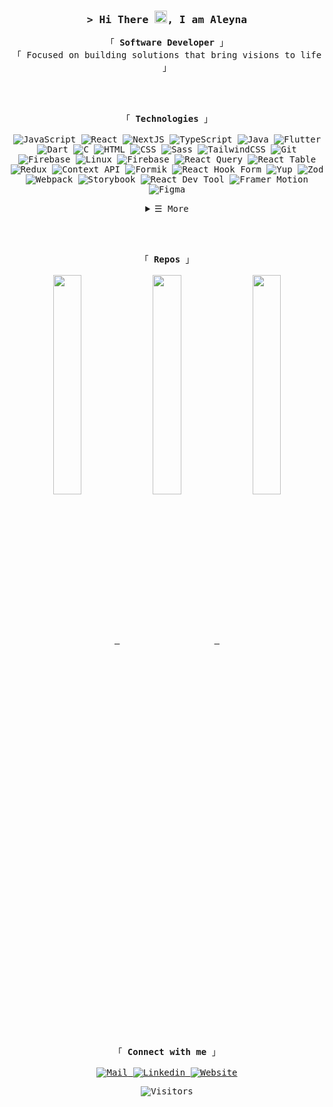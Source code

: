 <!-- Title -->
<h3 align="center">
    <samp>&gt; Hi There <img src="https://raw.githubusercontent.com/aemmadi/aemmadi/master/wave.gif" width="20">, I am Aleyna</samp>
</h3>

<!-- About Me -->
<p align="center">
    <samp>
       「 <strong> Software Developer </strong> 」
        <br>
        「 Focused on building solutions that bring visions to life 」
        <br>
    </samp>
</p>

<br>
<br>
<!-- Technologies -->
<p align="center">
    <samp>
        「 <strong> Technologies </strong> 」
       <br>
       <br>
<!-- JavaScript -->
<img alt="JavaScript" src="https://img.shields.io/badge/-JavaScript-05122A?style=flat&logo=JavaScript&color=3e3e3e"> 
<!-- React -->
<img alt="React" src="https://img.shields.io/badge/-React-02cdf1?style=flat&logo=React&color=3e3e3e"> 
<!-- NextJS -->
<img alt="NextJS" src="https://img.shields.io/badge/-NextJS-white?style=flat-square&logo=Next.js&color=3e3e3e">
<!-- TypeScript -->
<img alt="TypeScript" src="https://img.shields.io/badge/-TypeScript-3178C6?style=flat&logo=TypeScript&color=3e3e3e">
<!-- Java -->
<img alt="Java" src="https://img.shields.io/badge/-Java-05122A?style=flat&logo=java&color=3e3e3e">
<!-- Flutter -->
<img alt="Flutter" src="https://img.shields.io/badge/-Flutter-05122A?style=flat&logo=flutter&color=3e3e3e">
<!-- Dart -->
<img alt="Dart" src="https://img.shields.io/badge/-Dart-05122A?style=flat&logo=dart&color=3e3e3e">
<!-- C -->
<img alt="C" src="https://img.shields.io/badge/-C-05122A?style=flat&logo=c&color=3e3e3e">
<!-- HTML -->
<img alt="HTML" src="https://img.shields.io/badge/-HTML-05122A?style=flat&logo=HTML&color=3e3e3e">
<!-- CSS -->
<img alt="CSS" src="https://img.shields.io/badge/-CSS-05122A?style=flat&logo=CSS&color=3e3e3e">
<!-- Sass -->
<img alt="Sass" src="https://img.shields.io/badge/-Sass-C69??style=flat&logo=sass&color=3e3e3e">
<!-- TailwindCSS -->
<img alt="TailwindCSS" src="https://img.shields.io/badge/Tailwind%20CSS-%2338B2AC.svg?logo=tailwind-css&style=flat&color=3e3e3e">
<!-- Git -->
<img alt="Git" src="https://img.shields.io/badge/-Git-F05032?style=flat&logo=git&color=3e3e3e">
<!-- Json -->
<img alt="Firebase" src="https://img.shields.io/badge/JSON-000?logo=json&style=flat&color=3e3e3e">
<!-- Linux -->
<img alt="Linux" src="https://img.shields.io/badge/-GNU/Linux-05122A?style=flat&logo=linux&color=3e3e3e">
<!-- Firebase -->
<img alt="Firebase" src="https://img.shields.io/badge/-Firebase-05122A?style=flat&logo=Firebase&color=3e3e3e">  
<!-- React Query -->
<img alt="React Query" src="https://img.shields.io/badge/React%20Query-FF4154?logo=reactquery&?style=flat&color=3e3e3e">
<!-- React Table -->
<img alt="React Table" src="https://img.shields.io/badge/React%20Table-FF4154?logo=reacttable&?style=flat&color=3e3e3e">     
<!-- Redux -->
<img alt="Redux" src="https://img.shields.io/badge/-Redux-764ABC?style=flat&logo=redux&color=3e3e3e">
<!-- Context API -->
<img alt="Context API" src="https://img.shields.io/badge/-Context%20API-05122A?style=flat&logo=react&color=3e3e3e">
<!-- Formik -->
<img alt="Formik" src="https://img.shields.io/badge/-Formik-05122A?style=flat&logo=formik&color=3e3e3e">
<!-- React Hook Form -->
<img alt="React Hook Form" src="https://img.shields.io/badge/-React%20Hook%20Form-EC5990?style=flat&logo=reacthookform&color=3e3e3e">
<!-- Yup -->
<img alt="Yup" src="https://img.shields.io/badge/-Yup-05122A?style=flat&logo=yup&color=3e3e3e">
<!-- Zod -->
<img alt="Zod" src="https://img.shields.io/badge/-Zod-05122A?style=flat&logo=zod&color=3e3e3e">
<!-- Webpack -->
<img alt="Webpack" src="https://img.shields.io/badge/-Webpack-8DD6F9?style=flat&logo=webpack&color=3e3e3e">
<!-- Storybook -->
<img alt="Storybook" src="https://img.shields.io/badge/-Storybook-FF4785?style=flat&logo=storybook&color=3e3e3e">
<!-- React Dev Tool -->
<img alt="React Dev Tool" src="https://img.shields.io/badge/-React%20Dev%20Tool-61DAFB?style=flat&logo=react&color=3e3e3e">
<!-- Framer Motion -->
<img alt="Framer Motion" src="https://img.shields.io/badge/-Framer%20Motion-05122A?style=flat&logo=framer&color=3e3e3e">
<!-- Figma -->
<img alt="Figma" src="https://img.shields.io/badge/-Figma-F24E1E?style=flat&logo=figma&color=3e3e3e">
</samp>
<br>
<!-- Details -->
<details align="center">
    <summary> <samp>&#9776; More</samp></summary>
    <p align="center">
        <br>
        <!-- Activity Widget -->
        <img alt="Aleyna's GitHub Stats" src="https://github-readme-stats.vercel.app/api?username=aleynaeser&hide_title=true&hide_rank=true&show_icons=true&theme=github_dark_dimmed&border_radius=20" />
        <br>
    </p>
</details>
</p>

<br>
<br>
       
 
<!-- Repos -->
<p align="center">
    <samp>
      「 <strong> Repos </strong> 」
        <br>
     <br>
      <a href="https://github.com/aleynaeser/budget-management-app" target="_blank">
<img width='30%' align="center"src="https://github-readme-stats.vercel.app/api/pin/?username=aleynaeser&repo=budget-management-app&theme=github_dark_dimmed"/>
</a>
      <a href="https://github.com/aleynaeser/scopus-search-app" target="_blank">
<img width='30%' align="center"src="https://github-readme-stats.vercel.app/api/pin/?username=aleynaeser&repo=scopus-search-app&theme=github_dark_dimmed"/>
</a>
      <a href="https://github.com/aleynaeser/flutter-ui-design-examples" target="_blank">
<img width='30%' align="center"src="https://github-readme-stats.vercel.app/api/pin/?username=aleynaeser&repo=flutter-ui-design-examples&theme=github_dark_dimmed"/>
</a>
    </samp>
</p>

<br>
<br>
  
<!-- Connect With Me -->
<p align="center">
    <samp>
       「 <strong> Connect with me </strong> 」
        <br>
        <br>
     <!-- Mail -->
<a href="mailto:aleynaeseer@gmail.com" target="_blank">
<img alt="Mail" src="https://img.shields.io/badge/-Mail-EA4335?style=flat&logo=mail&color=3e3e3e">
</a>
     
<!-- Linkedin -->
<a href="https://www.linkedin.com/in/aleyna-eser-818043185/" target="_blank">
<img alt="Linkedin" src="https://img.shields.io/badge/-Linkedin-0A66C2?style=flat&logo=Linkedin&color=3e3e3e">
</a>
     
 <!-- Website -->
<a href="https://aleynaeser.tech/" target="_blank">
<img alt="Website" src="https://img.shields.io/badge/-Website-0A66C2?style=flat&logo=Website&color=3e3e3e">
</a>
    </samp>
</p>

<!-- Footer -->
<p align="center">
    <samp>
           <img alt="Visitors" src="https://visitor-badge.laobi.icu/badge?page_id=aleynaeser&right_color=F6A0A6">
    </samp>
</p>
